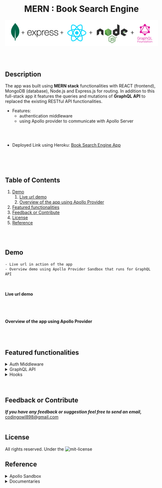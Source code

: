 <h1 align="center"> MERN : Book Search Engine </h1>

<p align="center">
  <img src="./assets/codingowl-898-mernq-logo.jpg"/>
</p>

<br />
<br />

## Description

The app was built using **MERN stack** functionalities with REACT (frontend), MongoDB (database), Node.js and Express.js for routing. In addition to this full-stack app it features the queries and mutations of **GraphQL API** to replaced the existing RESTful API functionalities.
<br />

- Features:
    - authentication middleware
    - using Apollo provider to communicate with Apollo Server
<br />
<br />

- Deployed Link using Heroku: [Book Search Engine App](https://g-searchengine.herokuapp.com/)
<br />
<br />
<br />

## Table of Contents
1. [Demo](#demo)
    1. [Live url demo](#live-url-demo)
    2. [Overview of the app using Apollo Provider](#overview-of-the-app-using-apollo-provider)
2. [Featured functionalities](#featured-functionalities)
3. [Feedback or Contribute](#feedback-or-contribute)
4. [License](#license)
5. [Reference](#reference)
<br />
<br />

## Demo
```
- Live url in action of the app
- Overview demo using Apollo Provider Sandbox that runs for GraphQL API
```
<br />

#### Live url demo

![]()
<br />
<br />

#### Overview of the app using Apollo Provider
<br />
<br />

## Featured functionalities

<details>
<summary>Auth Middleware</summary>

- Using JWT (Json web token)
</details>
<details>
<summary>GraphQL API</summary>

- Using Apollo Server 3 (required to use await server.start before server.applyMiddleware)
- Using Mutation & Query types to setup the API for Apollo Client
</details>
<details>
<summary>Hooks</summary>

- Using useMutation, useState
</details>
<br />
<br />

## Feedback or Contribute
***If you have any feedback or suggestion feel free to send an email,*** codingowl898@gmail.com
<br />
<br />

## License
All rights reserved. Under the ![mit-license](https://img.shields.io/badge/license-MIT-yellowgreen)

## Reference
<details>
<summary>Apollo Sandbox</summary>

- https://studio.apollographql.com/sandbox
</details>

<details>
<summary>Documentaries</summary>

- https://reactjs.org/docs/getting-started.html
- https://www.apollographql.com/docs/apollo-server/integrations/middleware/#apollo-server-express
</details>



